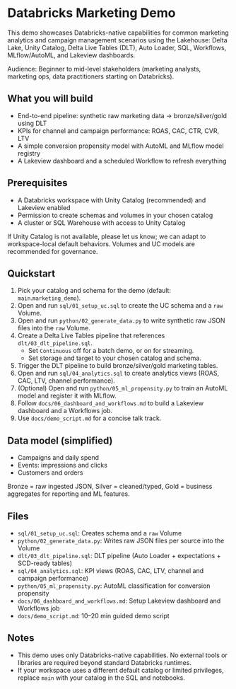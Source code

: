 # Databricks Marketing Demo

This demo showcases Databricks-native capabilities for common marketing analytics and campaign management scenarios using the Lakehouse: Delta Lake, Unity Catalog, Delta Live Tables (DLT), Auto Loader, SQL, Workflows, MLflow/AutoML, and Lakeview dashboards.

Audience: Beginner to mid-level stakeholders (marketing analysts, marketing ops, data practitioners starting on Databricks).

## What you will build
- End-to-end pipeline: synthetic raw marketing data → bronze/silver/gold using DLT
- KPIs for channel and campaign performance: ROAS, CAC, CTR, CVR, LTV
- A simple conversion propensity model with AutoML and MLflow model registry
- A Lakeview dashboard and a scheduled Workflow to refresh everything

## Prerequisites
- A Databricks workspace with Unity Catalog (recommended) and Lakeview enabled
- Permission to create schemas and volumes in your chosen catalog
- A cluster or SQL Warehouse with access to Unity Catalog

If Unity Catalog is not available, please let us know; we can adapt to workspace-local default behaviors. Volumes and UC models are recommended for governance.

## Quickstart
1) Pick your catalog and schema for the demo (default: `main`.`marketing_demo`).
2) Open and run `sql/01_setup_uc.sql` to create the UC schema and a `raw` Volume.
3) Open and run `python/02_generate_data.py` to write synthetic raw JSON files into the `raw` Volume.
4) Create a Delta Live Tables pipeline that references `dlt/03_dlt_pipeline.sql`.
   - Set `Continuous` off for a batch demo, or on for streaming.
   - Set storage and target to your chosen catalog and schema.
5) Trigger the DLT pipeline to build bronze/silver/gold marketing tables.
6) Open and run `sql/04_analytics.sql` to create analytics views (ROAS, CAC, LTV, channel performance).
7) (Optional) Open and run `python/05_ml_propensity.py` to train an AutoML model and register it with MLflow.
8) Follow `docs/06_dashboard_and_workflows.md` to build a Lakeview dashboard and a Workflows job.
9) Use `docs/demo_script.md` for a concise talk track.

## Data model (simplified)
- Campaigns and daily spend
- Events: impressions and clicks
- Customers and orders

Bronze = raw ingested JSON, Silver = cleaned/typed, Gold = business aggregates for reporting and ML features.

## Files
- `sql/01_setup_uc.sql`: Creates schema and a `raw` Volume
- `python/02_generate_data.py`: Writes raw JSON files per source into the Volume
- `dlt/03_dlt_pipeline.sql`: DLT pipeline (Auto Loader + expectations + SCD-ready tables)
- `sql/04_analytics.sql`: KPI views (ROAS, CAC, LTV, channel and campaign performance)
- `python/05_ml_propensity.py`: AutoML classification for conversion propensity
- `docs/06_dashboard_and_workflows.md`: Setup Lakeview dashboard and Workflows job
- `docs/demo_script.md`: 10–20 min guided demo script

## Notes
- This demo uses only Databricks-native capabilities. No external tools or libraries are required beyond standard Databricks runtimes.
- If your workspace uses a different default catalog or limited privileges, replace `main` with your catalog in the SQL and notebooks.


